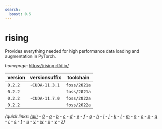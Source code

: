 ```yaml
---
search:
  boost: 0.5
---
```

# rising

Provides everything needed for high performance data loading and augmentation in PyTorch.

*homepage*: <https://rising.rtfd.io/>

version | versionsuffix | toolchain
--------|---------------|----------
``0.2.2`` | ``-CUDA-11.3.1`` | ``foss/2021a``
``0.2.2`` |  | ``foss/2021a``
``0.2.2`` | ``-CUDA-11.7.0`` | ``foss/2022a``
``0.2.2`` |  | ``foss/2022a``


*(quick links: [(all)](../index.md) - [0](../0/index.md) - [a](../a/index.md) - [b](../b/index.md) - [c](../c/index.md) - [d](../d/index.md) - [e](../e/index.md) - [f](../f/index.md) - [g](../g/index.md) - [h](../h/index.md) - [i](../i/index.md) - [j](../j/index.md) - [k](../k/index.md) - [l](../l/index.md) - [m](../m/index.md) - [n](../n/index.md) - [o](../o/index.md) - [p](../p/index.md) - [q](../q/index.md) - [r](../r/index.md) - [s](../s/index.md) - [t](../t/index.md) - [u](../u/index.md) - [v](../v/index.md) - [w](../w/index.md) - [x](../x/index.md) - [y](../y/index.md) - [z](../z/index.md))*

